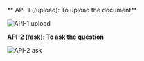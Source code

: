 ** API-1 (/upload): To upload the document**

![API-1 upload](https://github.com/user-attachments/assets/e7e178b9-8e36-4a20-9be0-d9c7372b5154)

**API-2 (/ask): To ask the question**

![API-2 ask](https://github.com/user-attachments/assets/aded88b0-cc07-4a79-8b21-b44d2e048e7b)
